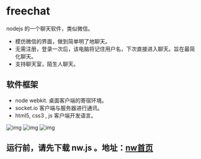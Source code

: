 # freechat
nodejs 的一个聊天软件，类似微信。
- 模仿微信的界面，做到简单明了地聊天。
- 无需注册，登录一次后，该电脑将记住用户名，下次直接进入聊天。旨在最简化聊天。
- 支持聊天室，陌生人聊天。

## 软件框架
- node webkit. 桌面客户端的寄宿环境。
- socket.io 客户端与服务器进行通讯。
- html5, css3 , js 客户端开发语言。

![img](https://github.com/BryanYang/freechat/blob/master/photos/1.png)
![img](https://github.com/BryanYang/freechat/blob/master/photos/2.png)
![img](https://github.com/BryanYang/freechat/blob/master/photos/3.png)

## 运行前，请先下载 nw.js 。地址：[nw首页](http://nwjs.io/)

